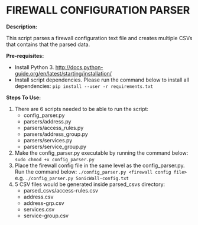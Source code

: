 # FIREWALL CONFIGURATION PARSER
__Description:__

This script parses a firewall configuration text file and creates multiple CSVs that contains that the parsed data.

__Pre-requisites:__
* Install Python 3. http://docs.python-guide.org/en/latest/starting/installation/
* Install script dependencies. Please run the command below to install all dependencies:
  `pip install --user -r requirements.txt`

__Steps To Use:__
1. There are 6 scripts needed to be able to run the script:
   * config_parser.py
   * parsers/address.py
   * parsers/access_rules.py
   * parsers/address_group.py
   * parsers/services.py
   * parsers/service_group.py
2. Make the config_parser.py executable by running the command below:
   `sudo chmod +x config_parser.py`
3. Place the firewall config file in the same level as the config_parser.py. Run the command below:
   `./config_parser.py <firewall config file>` e.g. `./config_parser.py SonicWall-config.txt`
4. 5 CSV files would be generated inside parsed_csvs directory:
   *  parsed_csvs/access-rules.csv
   *  address.csv
   *  address-grp.csv
   *  services.csv
   *  service-group.csv